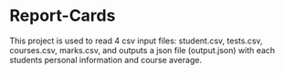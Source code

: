 # Report-Cards
This project is used to read 4 csv input files: student.csv, tests.csv, courses.csv, marks.csv, and outputs a json file (output.json) with each students personal information and course average.
